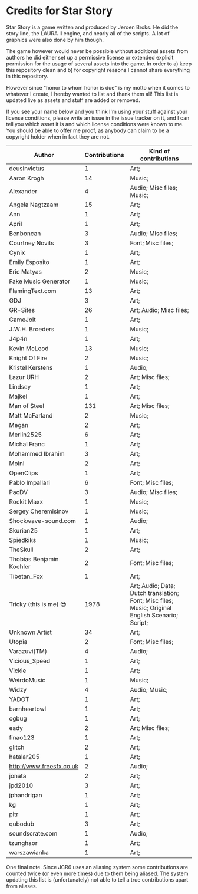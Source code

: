 # Credits for Star Story


Star Story is a game written and produced by Jeroen Broks. He did the story line, the LAURA II engine, and nearly all of the scripts. A lot of graphics were also done by him though.


The game however would never be possible without additional assets from authors he did either set up a permissive license or extended explicit permission for the usage of several assets into the game. In order to a) keep this repository clean and b) for copyright reasons I cannot share everything in this repository.

However since "honor to whom honor is due" is my motto when it comes to whatever I create, I hereby wanted to list and thank them all! This list is updated live as assets and stuff are added or removed. 

If you see your name below and you think I'm using your stuff against your license conditions, please write an issue in the issue tracker on it, and I can tell you which asset it is and which license conditions were known to me. You should be able to offer me proof, as anybody can claim to be a copyright holder when in fact they are not.


Author | Contributions | Kind of contributions
---|---|---
 deusinvictus | 1 | Art; 
Aaron Krogh | 14 | Music; 
Alexander | 4 | Audio; Misc files; Music; 
Angela Nagtzaam | 15 | Art; 
Ann | 1 | Art; 
April | 1 | Art; 
Benboncan | 3 | Audio; Misc files; 
Courtney Novits | 3 | Font; Misc files; 
Cynix | 1 | Art; 
Emily Esposito | 1 | Art; 
Eric Matyas | 2 | Music; 
Fake Music Generator | 1 | Music; 
FlamingText.com | 13 | Art; 
GDJ | 3 | Art; 
GR-Sites | 26 | Art; Audio; Misc files; 
GameJolt | 1 | Art; 
J.W.H. Broeders | 1 | Music; 
J4p4n | 1 | Art; 
Kevin McLeod | 13 | Music; 
Knight Of Fire | 2 | Music; 
Kristel Kerstens | 1 | Audio; 
Lazur URH | 2 | Art; Misc files; 
Lindsey | 1 | Art; 
Majkel | 1 | Art; 
Man of Steel | 131 | Art; Misc files; 
Matt McFarland | 2 | Music; 
Megan | 2 | Art; 
Merlin2525 | 6 | Art; 
Michal Franc | 1 | Art; 
Mohammed Ibrahim | 3 | Art; 
Moini | 2 | Art; 
OpenClips | 1 | Art; 
Pablo Impallari | 6 | Font; Misc files; 
PacDV | 3 | Audio; Misc files; 
Rockit Maxx | 1 | Music; 
Sergey Cheremisinov | 1 | Music; 
Shockwave-sound.com | 1 | Audio; 
Skurian25 | 1 | Art; 
Spiedkiks | 1 | Music; 
TheSkull | 2 | Art; 
Thobias Benjamin Koehler | 2 | Font; Misc files; 
Tibetan_Fox | 1 | Art; 
Tricky (this is me) :sunglasses: | 1978 | Art; Audio; Data; Dutch translation; Font; Misc files; Music; Original English Scenario; Script; 
Unknown Artist | 34 | Art; 
Utopia | 2 | Font; Misc files; 
Varazuvi(TM) | 4 | Audio; 
Vicious_Speed | 1 | Art; 
Vickie | 1 | Art; 
WeirdoMusic | 1 | Music; 
Widzy | 4 | Audio; Music; 
YADOT | 1 | Art; 
barnheartowl | 1 | Art; 
cgbug | 1 | Art; 
eady | 2 | Art; Misc files; 
finao123 | 1 | Art; 
glitch | 2 | Art; 
hatalar205 | 1 | Art; 
http://www.freesfx.co.uk | 2 | Audio; 
jonata | 2 | Art; 
jpd2010 | 3 | Art; 
jphandrigan | 1 | Art; 
kg | 1 | Art; 
pitr | 1 | Art; 
qubodub | 3 | Art; 
soundscrate.com | 1 | Audio; 
tzunghaor | 1 | Art; 
warszawianka | 1 | Art; 
One final note. Since JCR6 uses an aliasing system some contributions are counted twice (or even more times) due to them being aliased. The system updating this list is (unfortunately) not able to tell a true contributions apart from aliases.
